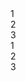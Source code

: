 <Grid>
  <div class="placeholder">1</div>
  <div class="placeholder">2</div>
  <div class="placeholder">3</div>
</Grid>
<Divider />
<Grid column>
  <div class="placeholder">1</div>
  <div class="placeholder">2</div>
  <div class="placeholder">3</div>
</Grid>